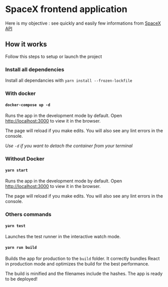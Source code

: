# SpaceX frontend application

Here is my objective : see quickly and easily few informations from [SpaceX API](https://docs.spacexdata.com/#bc65ba60-decf-4289-bb04-4ca9df01b9c1)

## How it works

Follow this steps to setup or launch the project

### Install all dependencies

Install all dependancies with `yarn install --frozen-lockfile`

### With docker

#### `docker-compose up -d`

Runs the app in the development mode by default.
Open [http://localhost:3000](http://localhost:3000) to view it in the browser.

The page will reload if you make edits.
You will also see any lint errors in the console.

*Use `-d` if you want to detach the container from your terminal*

### Without Docker

#### `yarn start`

Runs the app in the development mode by default.
Open [http://localhost:3000](http://localhost:3000) to view it in the browser.

The page will reload if you make edits.
You will also see any lint errors in the console.

### Others commands

#### `yarn test`

Launches the test runner in the interactive watch mode.

#### `yarn run build`

Builds the app for production to the `build` folder.
It correctly bundles React in production mode and optimizes the build for the best performance.

The build is minified and the filenames include the hashes.
The app is ready to be deployed!
